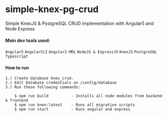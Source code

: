 # simple-knex-pg-crud
Simple KnexJS & PostgreSQL CRUD implementation with Angular5 and Node Express


#### Main dev tools used:
`Angular5` `AngularCLI` `Angular2-MDL` `NodeJS & ExpressJS` `KnexJS` `PostgreSQL` `Typescript`

#### How to run
```
1.) Create database knex_crud.
2.) Edit Database credentials on /config/database
3.) Run these following commands:

    $ npm run build          - Installs all node modules from backend & frontend
    $ npm run knex:latest    - Runs all migration scripts
    $ npm run start          - Runs angular and express

```